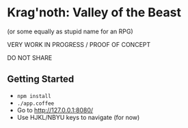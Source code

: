# Krag'noth: Valley of the Beast
(or some equally as stupid name for an RPG)

VERY WORK IN PROGRESS / PROOF OF CONCEPT

DO NOT SHARE

## Getting Started
- `npm install`
- `./app.coffee`
- Go to http://127.0.0.1:8080/
- Use HJKL/NBYU keys to navigate (for now)
